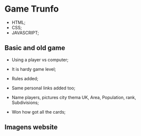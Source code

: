 # Game Trunfo

- HTML;
- CSS;
- JAVASCRIPT;

## Basic and old game 

- Using a player vs computer;

- It is hardy game level;

- Rules added;

- Same personal links added too;

- Name players, pictures city thema UK, Area, Population, rank, Subdivisions;

- Won how got all the cards;

## Imagens website



